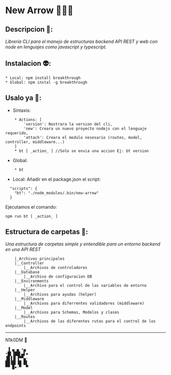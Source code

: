  # New Arrow 🧑🏻‍💻
## Descripcion 📃:
_Libreria CLI para el manejo de estructuras backend API REST y web con node en lenguajes como javascript y typescript._

## Instalacion 👽:
```
* Local: npm install breakthrough
* Global: npm instal -g breakthrough
```
## Usalo ya 📡:
* Sintaxis:
```
    * Actions: [
        'version': Nostrara la version del cli,
        'new': Creara un nuevo proyecto nodejs con el lenguaje requerido,
        'attach': Creara el modulo nesesario (routes, model, controller, middleware...)
    ]
    * bt [ _action_ ] //Solo se envia una accion Ej: bt version
```
* Global: 
```
    * bt
```
* Local:
Añadir en el package.json el script:
```
  "scripts": {
    "bt": "./node_modules/.bin/new-arrow"
  }
```
Ejecutamos el comando:
```
npm run bt [ _action_ ]
```
## Estructura de carpetas 📂:
_Una estructura de carpetas simple y entendible para un entorno backend en una API REST_
```
    |_Archivos principales
    |__Controller
        |__Archivos de controladores
    |__Database
        |__Archivo de configuracion DB
    |__Environments
        |__Archivo para el control de las variables de entorno
    |__Helper
        |__Archivos para ayudas (helper)
    |__Middleware
        |__Archivos para diferrentes validadores (middleware)
    |__Model
        |__Archivos para Schemas, Modelos y clases
    |__Routes
        |__Archivos de las diferentes rutas para el control de los endpoints
```
---
N1k0DM 🎉
```
 ▐ ▄ ▄ •▄     
•█▌▐██▌▄▌▪    
▐█▐▐▌▐▀▀▄·    
██▐█▌▐█.█▌    
▀▀ █▪·▀  ▀
```
